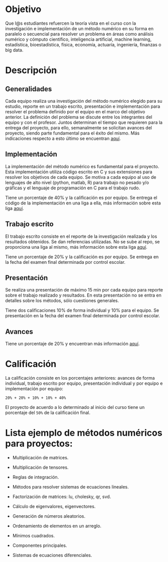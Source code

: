 # Objetivo

Que l@s estudiantes refuercen la teoría vista en el curso con la investigación e implementación de un método numérico en su forma en paralelo o secuencial para resolver un problema en áreas como 
análisis numérico y cómputo científico, inteligencia artificial, machine learning, estadística, bioestadística, física, economía, actuaría, ingeniería, finanzas o big data.

# Descripción

## Generalidades

Cada equipo realiza una investigación del método numérico elegido para su estudio, reporte en un trabajo escrito, presentación e implementación para resolver el problema definido por el equipo en el marco del objetivo anterior. La definición del problema se discute entre los integrantes del equipo y con el profesor. Juntos determinan el tiempo que requieren para la entrega del proyecto, para ello, semanalmente se solicitan avances del proyecto, siendo parte fundamental para el éxito del mismo. Más indicaciones respecto a esto último se encuentran [aquí](MNO_2017).

## Implementación

La implementación del método numérico es fundamental para el proyecto. Esta implementación utiliza código escrito en C y sus extensiones para resolver los objetivos de cada equipo. Se motiva a cada equipo al uso de lenguajes de alto nivel (python, matlab, R) para trabajo no pesado y/o gráficas y el lenguaje de programación en C para el trabajo rudo.

Tiene un porcentaje de 40% y la calificación es por equipo. Se entrega el código de la implementación en una liga a ella, más información sobre esta liga [aquí](MNO_2017).

## Trabajo escrito

El trabajo escrito consiste en el reporte de la investigación realizada y los resultados obtenidos. Se dan referencias utilizadas. No se sube al repo, se proporciona una liga al mismo, más información sobre esta liga [aquí](MNO_2017).

Tiene un porcentaje de 20% y la calificación es por equipo. Se entrega en la fecha del examen final determinada por control escolar.


## Presentación

Se realiza una presentación de máximo 15 min por cada equipo para reporte sobre el trabajo realizado y resultados. En esta presentación no se entra en detalles sobre los métodos, sólo cuestiones generales.

Tiene dos calificaciones 10% de forma individual y 10% para el equipo. Se presentación en la fecha del examen final determinada por control escolar.

## Avances

Tiene un porcentaje de 20% y encuentran más información [aquí](MNO_2017).

# Calificación

La calificación consiste en los porcentajes anteriores: avances de forma individual, trabajo escrito por equipo, presentación individual y por equipo e implementación por equipo:

```
20% + 20% + 10% + 10% + 40%

```

El proyecto de acuerdo a lo determinado al inicio del curso tiene un porcentaje del `50%` de la calificación final.


# Lista ejemplo de métodos numéricos para proyectos:

* Multiplicación de matrices.

* Multiplicación de tensores.

* Reglas de integración.

* Métodos para resolver sistemas de ecuaciones lineales.

* Factorización de matrices: lu, cholesky, qr, svd.

* Cálculo de eigenvalores, eigenvectores.

* Generación de números aleatorios.

* Ordenamiento de elementos en un arreglo.

* Mínimos cuadrados.

* Componentes principales.

* Sistemas de ecuaciones diferenciales.